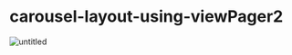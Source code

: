 # carousel-layout-using-viewPager2
![untitled](https://user-images.githubusercontent.com/30828060/65403743-f5f7e980-ddf2-11e9-9c33-28b89feb4a82.gif)
